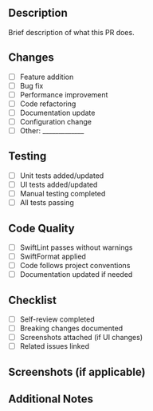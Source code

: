## Description

Brief description of what this PR does.

## Changes

- [ ] Feature addition
- [ ] Bug fix
- [ ] Performance improvement
- [ ] Code refactoring
- [ ] Documentation update
- [ ] Configuration change
- [ ] Other: _____________

## Testing

- [ ] Unit tests added/updated
- [ ] UI tests added/updated
- [ ] Manual testing completed
- [ ] All tests passing

## Code Quality

- [ ] SwiftLint passes without warnings
- [ ] SwiftFormat applied
- [ ] Code follows project conventions
- [ ] Documentation updated if needed

## Checklist

- [ ] Self-review completed
- [ ] Breaking changes documented
- [ ] Screenshots attached (if UI changes)
- [ ] Related issues linked

## Screenshots (if applicable)

<!-- Add screenshots here -->

## Additional Notes

<!-- Any additional information that would be helpful for reviewers -->